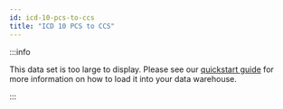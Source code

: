 ```yaml
---
id: icd-10-pcs-to-ccs
title: "ICD 10 PCS to CCS"
---
```




:::info

This data set is too large to display.  Please see our [quickstart guide](../quickstart.md) for more information on how to load it into your data warehouse.

:::



[//]: # ()
[//]: # (import { JsonDataTable } from '@site/src/components/JsonDataTable';)

[//]: # ()
[//]: # (<JsonDataTable  jsonPath="nodes.seed\.readmissions\.readmissions__icd_10_pcs_to_ccs.columns" />)

[//]: # ()
